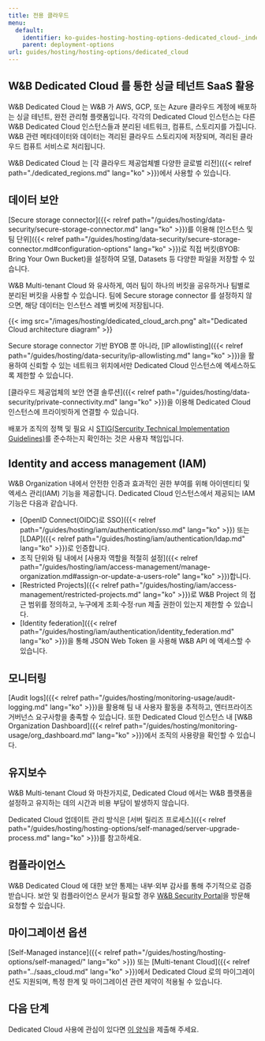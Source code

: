 ```yaml
---
title: 전용 클라우드
menu:
  default:
    identifier: ko-guides-hosting-hosting-options-dedicated_cloud-_index
    parent: deployment-options
url: guides/hosting/hosting-options/dedicated_cloud
---
```


## W&B Dedicated Cloud 를 통한 싱글 테넌트 SaaS 활용

W&B Dedicated Cloud 는 W&B 가 AWS, GCP, 또는 Azure 클라우드 계정에 배포하는 싱글 테넌트, 완전 관리형 플랫폼입니다. 각각의 Dedicated Cloud 인스턴스는 다른 W&B Dedicated Cloud 인스턴스들과 분리된 네트워크, 컴퓨트, 스토리지를 가집니다. W&B 관련 메타데이터와 데이터는 격리된 클라우드 스토리지에 저장되며, 격리된 클라우드 컴퓨트 서비스로 처리됩니다.

W&B Dedicated Cloud 는 [각 클라우드 제공업체별 다양한 글로벌 리전]({{< relref path="./dedicated_regions.md" lang="ko" >}})에서 사용할 수 있습니다.

## 데이터 보안

[Secure storage connector]({{< relref path="/guides/hosting/data-security/secure-storage-connector.md" lang="ko" >}})를 이용해 [인스턴스 및 팀 단위]({{< relref path="/guides/hosting/data-security/secure-storage-connector.md#configuration-options" lang="ko" >}})로 직접 버킷(BYOB: Bring Your Own Bucket)을 설정하여 모델, Datasets 등 다양한 파일을 저장할 수 있습니다.

W&B Multi-tenant Cloud 와 유사하게, 여러 팀이 하나의 버킷을 공유하거나 팀별로 분리된 버킷을 사용할 수 있습니다. 팀에 Secure storage connector 를 설정하지 않으면, 해당 데이터는 인스턴스 레벨 버킷에 저장됩니다.

{{< img src="/images/hosting/dedicated_cloud_arch.png" alt="Dedicated Cloud architecture diagram" >}}

Secure storage connector 기반 BYOB 뿐 아니라, [IP allowlisting]({{< relref path="/guides/hosting/data-security/ip-allowlisting.md" lang="ko" >}})을 활용하여 신뢰할 수 있는 네트워크 위치에서만 Dedicated Cloud 인스턴스에 엑세스하도록 제한할 수 있습니다.

[클라우드 제공업체의 보안 연결 솔루션]({{< relref path="/guides/hosting/data-security/private-connectivity.md" lang="ko" >}})을 이용해 Dedicated Cloud 인스턴스에 프라이빗하게 연결할 수 있습니다.

배포가 조직의 정책 및 필요 시 [STIG(Sercurity Technical Implementation Guidelines)](https://en.wikipedia.org/wiki/Security_Technical_Implementation_Guide)를 준수하는지 확인하는 것은 사용자 책임입니다.

## Identity and access management (IAM)

W&B Organization 내에서 안전한 인증과 효과적인 권한 부여를 위해 아이덴티티 및 엑세스 관리(IAM) 기능을 제공합니다. Dedicated Cloud 인스턴스에서 제공되는 IAM 기능은 다음과 같습니다.

* [OpenID Connect(OIDC)로 SSO]({{< relref path="/guides/hosting/iam/authentication/sso.md" lang="ko" >}}) 또는 [LDAP]({{< relref path="/guides/hosting/iam/authentication/ldap.md" lang="ko" >}})로 인증합니다.
* 조직 단위와 팀 내에서 [사용자 역할을 적절히 설정]({{< relref path="/guides/hosting/iam/access-management/manage-organization.md#assign-or-update-a-users-role" lang="ko" >}})합니다.
* [Restricted Projects]({{< relref path="/guides/hosting/iam/access-management/restricted-projects.md" lang="ko" >}})로 W&B Project 의 접근 범위를 정의하고, 누구에게 조회·수정·run 제출 권한이 있는지 제한할 수 있습니다.
* [Identity federation]({{< relref path="/guides/hosting/iam/authentication/identity_federation.md" lang="ko" >}})을 통해 JSON Web Token 을 사용해 W&B API 에 엑세스할 수 있습니다.

## 모니터링

[Audit logs]({{< relref path="/guides/hosting/monitoring-usage/audit-logging.md" lang="ko" >}})을 활용해 팀 내 사용자 활동을 추적하고, 엔터프라이즈 거버넌스 요구사항을 충족할 수 있습니다. 또한 Dedicated Cloud 인스턴스 내 [W&B Organization Dashboard]({{< relref path="/guides/hosting/monitoring-usage/org_dashboard.md" lang="ko" >}})에서 조직의 사용량을 확인할 수 있습니다.

## 유지보수

W&B Multi-tenant Cloud 와 마찬가지로, Dedicated Cloud 에서는 W&B 플랫폼을 설정하고 유지하는 데의 시간과 비용 부담이 발생하지 않습니다.

Dedicated Cloud 업데이트 관리 방식은 [서버 릴리즈 프로세스]({{< relref path="/guides/hosting/hosting-options/self-managed/server-upgrade-process.md" lang="ko" >}})를 참고하세요.

## 컴플라이언스

W&B Dedicated Cloud 에 대한 보안 통제는 내부·외부 감사를 통해 주기적으로 검증받습니다. 보안 및 컴플라이언스 문서가 필요할 경우 [W&B Security Portal](https://security.wandb.ai/)을 방문해 요청할 수 있습니다.

## 마이그레이션 옵션

[Self-Managed instance]({{< relref path="/guides/hosting/hosting-options/self-managed/" lang="ko" >}}) 또는 [Multi-tenant Cloud]({{< relref path="../saas_cloud.md" lang="ko" >}})에서 Dedicated Cloud 로의 마이그레이션도 지원되며, 특정 한계 및 마이그레이션 관련 제약이 적용될 수 있습니다.

## 다음 단계

Dedicated Cloud 사용에 관심이 있다면 [이 양식](https://wandb.ai/site/for-enterprise/dedicated-saas-trial)을 제출해 주세요.